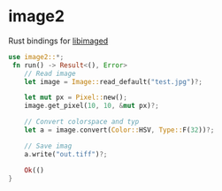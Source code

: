# image2

Rust bindings for [libimaged](https://github.com/zshipko/imaged)


```rust
use image2::*;
 fn run() -> Result<(), Error>
    // Read image
    let image = Image::read_default("test.jpg")?;

    let mut px = Pixel::new();
    image.get_pixel(10, 10, &mut px)?;

    // Convert colorspace and typ
    let a = image.convert(Color::HSV, Type::F(32))?;

    // Save imag
    a.write("out.tiff")?;

    Ok(()
}
```
